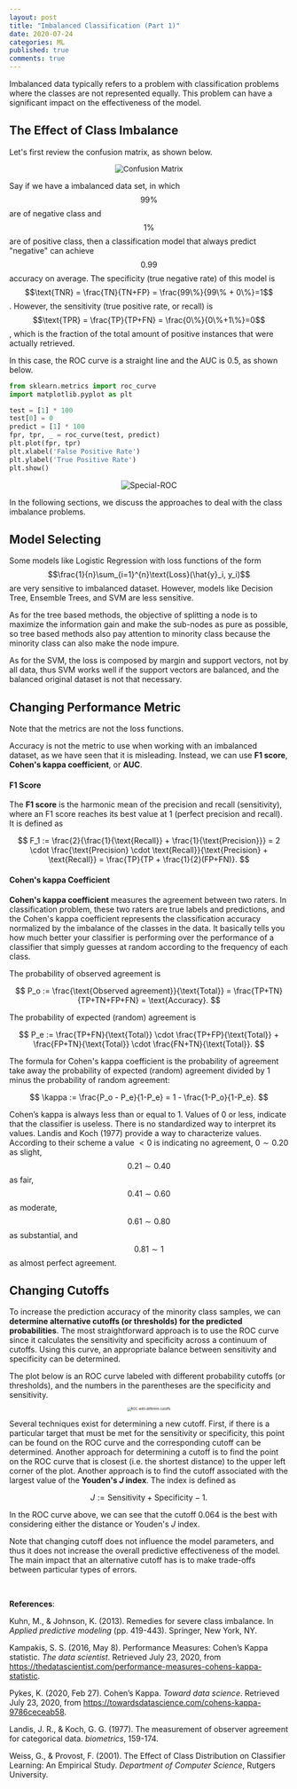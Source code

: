 ```yaml
---
layout: post
title: "Imbalanced Classification (Part 1)"
date: 2020-07-24
categories: ML
published: true
comments: true
---
```


Imbalanced data typically refers to a problem with classification problems where the classes are not represented equally. This problem can have a significant impact on the effectiveness of the model.

## The Effect of Class Imbalance

Let's first review the confusion matrix, as shown below.

<div style="text-align: center"> <img src="../pictures/ConfusionMatrx.jpg" alt="Confusion Matrix" style="zoom:95%;"/> </div>

Say if we have a imbalanced data set, in which $$99\%$$ are of negative class and $$1\%$$ are of positive class, then a classification model that always predict "negative" can achieve $$0.99$$ accuracy on average. The specificity (true negative rate) of this model is $$\text{TNR} = \frac{TN}{TN+FP} = \frac{99\%}{99\% + 0\%}=1$$. However, the sensitivity (true positive rate, or recall) is $$\text{TPR} = \frac{TP}{TP+FN} = \frac{0\%}{0\%+1\%}=0$$, which is the fraction of the total amount of positive instances that were actually retrieved. 

In this case, the ROC curve is a straight line and the AUC is $0.5$, as shown below.

```python
from sklearn.metrics import roc_curve
import matplotlib.pyplot as plt

test = [1] * 100
test[0] = 0
predict = [1] * 100
fpr, tpr, _ = roc_curve(test, predict)
plt.plot(fpr, tpr)
plt.xlabel('False Positive Rate')
plt.ylabel('True Positive Rate')
plt.show()
```

<div style="text-align: center"> <img src="../pictures/Special-ROC.png" alt="Special-ROC" style="zoom:100%;" /> </div>

In the following sections, we discuss the approaches to deal with the class imbalance problems. 

## Model Selecting

Some models like Logistic Regression with loss functions of the form $$\frac{1}{n}\sum_{i=1}^{n}\text{Loss}(\hat{y}_i, y_i)$$ are very sensitive to imbalanced dataset. However, models like Decision Tree, Ensemble Trees, and SVM are less sensitive. 

As for the tree based methods, the objective of splitting a node is to maximize the information gain and make the sub-nodes as pure as possible, so tree based methods also pay attention to minority class because the minority class can also make the node impure. 

As for the SVM, the loss is composed by margin and support vectors, not by all data, thus SVM works well if the support vectors are balanced, and the balanced original dataset is not that necessary. 

## Changing Performance Metric

Note that the metrics are not the loss functions. 

Accuracy is not the metric to use when working with an imbalanced dataset, as we have seen that it is misleading. Instead, we can use **F1 score**, **Cohen's kappa coefficient**, or **AUC**.

#### F1 Score

The **F1 score** is the harmonic mean of the precision and recall (sensitivity), where an F1 score reaches its best value at $1$ (perfect precision and recall). It is defined as 

$$
F_1 := \frac{2}{\frac{1}{\text{Recall}} + \frac{1}{\text{Precision}}} = 2 \cdot \frac{\text{Precision} \cdot \text{Recall}}{\text{Precision} + \text{Recall}} = \frac{TP}{TP + \frac{1}{2}(FP+FN)}.
$$

#### Cohen's kappa Coefficient

**Cohen's kappa coefficient** measures the agreement between two raters. In classification problem, these two raters are true labels and predictions, and the Cohen's kappa coefficient represents the classification accuracy normalized by the imbalance of the classes in the data. It basically tells you how much better your classifier is performing over the performance of a classifier that simply guesses at random according to the frequency of each class.

The probability of observed agreement is 

$$
P_o := \frac{\text{Observed agreement}}{\text{Total}} = \frac{TP+TN}{TP+TN+FP+FN} = \text{Accuracy}.
$$

The probability of expected (random) agreement is

$$
P_e := \frac{TP+FN}{\text{Total}} \cdot \frac{TP+FP}{\text{Total}} + \frac{FP+TN}{\text{Total}} \cdot \frac{FN+TN}{\text{Total}}.
$$

The formula for Cohen's kappa coefficient is the probability of agreement take away the probability of expected (random) agreement divided by $1$ minus the probability of random agreement:

$$
\kappa := \frac{P_o - P_e}{1-P_e} = 1 - \frac{1-P_o}{1-P_e}.
$$

Cohen’s kappa is always less than or equal to $1$. Values of $0$ or less, indicate that the classifier is useless. There is no standardized way to interpret its values. Landis and Koch (1977) provide a way to characterize values. According to their scheme a value $< 0$ is indicating no agreement, $0\sim0.20$ as slight, $$0.21\sim0.40$$ as fair, $$0.41\sim0.60$$ as moderate, $$0.61\sim0.80$$ as substantial, and $$0.81\sim1$$ as almost perfect agreement.  

## Changing Cutoffs

To increase the prediction accuracy of the minority class samples, we can **determine alternative cutoffs (or thresholds) for the predicted probabilities**. The most straightforward approach is to use the ROC curve since it calculates the sensitivity and specificity across a continuum of cutoffs. Using this curve, an appropriate balance between sensitivity and specificity can be determined. 

The plot below is an ROC curve labeled with different probability cutoffs (or thresholds), and the numbers in the parentheses are the specificity and sensitivity. 

<div style="text-align: center"> <img src="../pictures/ROC-with-different-cutoffs.png" alt="ROC-with-different-cutoffs" style="zoom:40%;" />  </div>

Several techniques exist for determining a new cutoff. First, if there is a particular target that must be met for the sensitivity or specificity, this point can be found on the ROC curve and the corresponding cutoff can be determined. Another approach for determining a cutoff is to find the point on the ROC curve that is closest (i.e. the shortest distance) to the upper left corner of the plot. Another approach is to find the cutoff associated with the largest value of the **Youden's $J$ index**. The index is defined as

$$
J := \text{Sensitivity} + \text{Specificity} - 1.
$$

In the ROC curve above, we can see that the cutoff $0.064$ is the best with considering either the distance or Youden's $J$ index. 

Note that changing cutoff does not influence the model parameters, and thus it does not increase the overall predictive effectiveness of the model. The main impact that an alternative cutoff has is to make trade-offs between particular types of errors. 

<br>

**References**: 

Kuhn, M., & Johnson, K. (2013). Remedies for severe class imbalance. In *Applied predictive modeling* (pp. 419-443). Springer, New York, NY.

Kampakis, S. S. (2016, May 8). Performance Measures: Cohen’s Kappa statistic. *The data scientist*. Retrieved July 23, 2020, from https://thedatascientist.com/performance-measures-cohens-kappa-statistic. 

Pykes, K. (2020, Feb 27). Cohen’s Kappa. *Toward data science*. Retrieved July 23, 2020, from https://towardsdatascience.com/cohens-kappa-9786ceceab58.

Landis, J. R., & Koch, G. G. (1977). The measurement of observer agreement for categorical data. *biometrics*, 159-174. 

Weiss, G., & Provost, F. (2001). The Effect of Class Distribution on Classifier Learning: An Empirical Study. *Department of Computer Science*, Rutgers University. 
